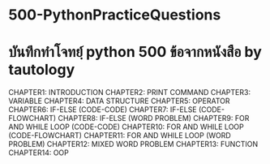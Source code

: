 # 500-PythonPracticeQuestions
# บันทึกทำโจทย์ฺ python 500 ข้อจากหนังสือ by tautology

CHAPTER1: INTRODUCTION
CHAPTER2: PRINT COMMAND
CHAPTER3: VARIABLE
CHAPTER4: DATA STRUCTURE
CHAPTER5: OPERATOR
CHAPTER6: IF-ELSE (CODE-CODE)
CHAPTER7: IF-ELSE (CODE-FLOWCHART)
CHAPTER8: IF-ELSE (WORD PROBLEM)
CHAPTER9:  FOR AND WHILE LOOP (CODE-CODE)
CHAPTER10: FOR AND WHILE LOOP (CODE-FLOWCHART)
CHAPTER11: FOR AND WHILE LOOP (WORD PROBLEM)
CHAPTER12: MIXED WORD PROBLEM
CHAPTER13: FUNCTION
CHAPTER14: OOP
